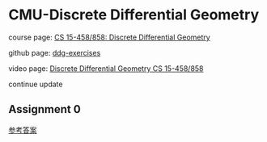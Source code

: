 # CMU-Discrete Differential Geometry

course page: [CS 15-458/858: Discrete Differential Geometry](https://brickisland.net/DDGSpring2021/)

github page: [ddg-exercises](https://github.com/geometrycollective/ddg-exercises)

video page: [Discrete Differential Geometry CS 15-458/858](https://www.youtube.com/watch?v=mas-PUA3OvA&list=PL9_jI1bdZmz0hIrNCMQW1YmZysAiIYSSS&pp=iAQB)

continue update

## Assignment 0

[参考答案](https://s1san.github.io/cmu-ddg2021-assignment0/)